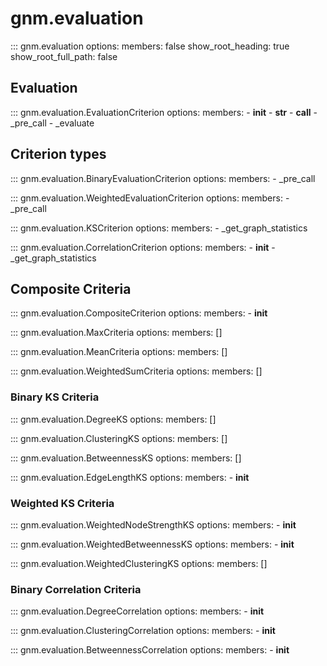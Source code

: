 # gnm.evaluation

::: gnm.evaluation
    options:
      members: false
      show_root_heading: true
      show_root_full_path: false

## Evaluation 

::: gnm.evaluation.EvaluationCriterion
    options:
        members:
            - __init__
            - __str__
            - __call__
            - _pre_call
            - _evaluate


## Criterion types

::: gnm.evaluation.BinaryEvaluationCriterion
    options:
        members:
            - _pre_call

::: gnm.evaluation.WeightedEvaluationCriterion
    options:
        members:
            - _pre_call

::: gnm.evaluation.KSCriterion
    options:
        members:
            - _get_graph_statistics

::: gnm.evaluation.CorrelationCriterion
    options:
        members:
            - __init__
            - _get_graph_statistics 

## Composite Criteria

::: gnm.evaluation.CompositeCriterion
    options: 
        members:
            - __init__

::: gnm.evaluation.MaxCriteria
    options:
        members: []

::: gnm.evaluation.MeanCriteria
    options:
        members: []

::: gnm.evaluation.WeightedSumCriteria
    options:
        members: []

### Binary KS Criteria

::: gnm.evaluation.DegreeKS
    options:
        members: []

::: gnm.evaluation.ClusteringKS
    options:
        members: []

::: gnm.evaluation.BetweennessKS
    options:
        members: []

::: gnm.evaluation.EdgeLengthKS
    options:
        members:
            - __init__

### Weighted KS Criteria

::: gnm.evaluation.WeightedNodeStrengthKS
    options:
        members:
            - __init__

::: gnm.evaluation.WeightedBetweennessKS
    options:
        members:
            - __init__

::: gnm.evaluation.WeightedClusteringKS
    options:
        members: []

### Binary Correlation Criteria

::: gnm.evaluation.DegreeCorrelation
    options:
        members: 
            - __init__
    
::: gnm.evaluation.ClusteringCorrelation
    options:
        members: 
            - __init__
    
::: gnm.evaluation.BetweennessCorrelation
    options:
        members:
            - __init__ 